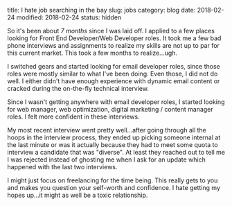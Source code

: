 title: I hate job searching in the bay
slug: jobs
category: blog
date: 2018-02-24
modified: 2018-02-24
status: hidden

So it's been about *7 months* since I was laid off. I applied to a few places looking for Front End Developer/Web Developer roles. It took me a few bad phone interviews and assignments to realize my skills are not up to par for this current market. This took a few months to realize...ugh.

I switched gears and started looking for email developer roles, since those roles were mostly similar to what I've been doing. Even those, I did not do well. I either didn't have enough experience with dynamic email content or cracked during the on-the-fly technical interview.

Since I wasn't getting anywhere with email developer roles, I started looking for web manager, web optimization, digital marketing / content manager roles. I felt more confident in these interviews.

My most recent interview went pretty well...after going through all the hoops in the interview process, they ended up picking someone internal at the last minute or was it actually because they had to meet some quota to interview a candidate that was "diverse". At least they reached out to tell me I was rejected instead of ghosting me when I ask for an update which happened with the last two interviews.

I might just focus on freelancing for the time being. This really gets to you and makes you question your self-worth and confidence. I hate getting my hopes up...it might as well be a toxic relationship.
